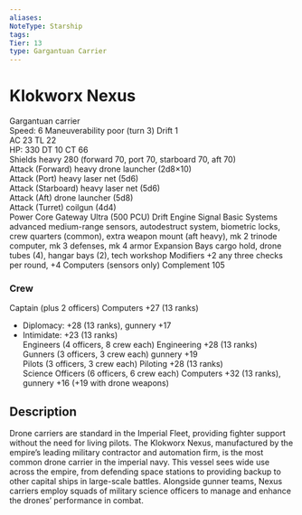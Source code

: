 ```yaml
---
aliases: 
NoteType: Starship
tags: 
Tier: 13
type: Gargantuan Carrier
---
```


# Klokworx Nexus

Gargantuan carrier  
Speed: 6
Maneuverability poor (turn 3)
Drift 1  
AC 23
TL 22  
HP: 330
DT 10
CT 66  
Shields heavy 280 (forward 70, port 70, starboard 70, aft 70)  
Attack (Forward) heavy drone launcher (2d8×10)  
Attack (Port) heavy laser net (5d6)  
Attack (Starboard) heavy laser net (5d6)  
Attack (Aft) drone launcher (5d8)  
Attack (Turret) coilgun (4d4)  
Power Core Gateway Ultra (500 PCU)
Drift Engine Signal Basic
Systems advanced medium-range sensors, autodestruct system, biometric locks, crew quarters (common), extra weapon mount (aft heavy), mk 2 trinode computer, mk 3 defenses, mk 4 armor
Expansion Bays cargo hold, drone tubes (4), hangar bays (2), tech workshop
Modifiers +2 any three checks per round, +4 Computers (sensors only)
Complement 105

### Crew

Captain (plus 2 officers) Computers +27 (13 ranks)
  - Diplomacy: +28 (13 ranks), gunnery +17
  - Intimidate: +23 (13 ranks)  
Engineers (4 officers, 8 crew each) Engineering +28 (13 ranks)  
Gunners (3 officers, 3 crew each) gunnery +19  
Pilots (3 officers, 3 crew each) Piloting +28 (13 ranks)  
Science Officers (6 officers, 6 crew each) Computers +32 (13 ranks), gunnery +16 (+19 with drone weapons)

## Description

Drone carriers are standard in the Imperial Fleet, providing fighter support without the need for living pilots. The Klokworx Nexus, manufactured by the empire’s leading military contractor and automation firm, is the most common drone carrier in the imperial navy. This vessel sees wide use across the empire, from defending space stations to providing backup to other capital ships in large-scale battles. Alongside gunner teams, Nexus carriers employ squads of military science officers to manage and enhance the drones’ performance in combat.